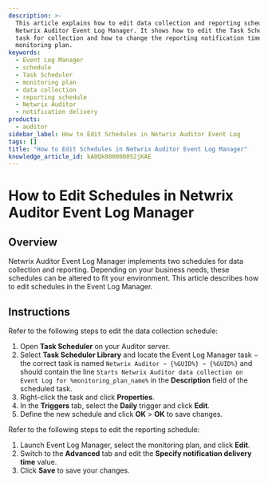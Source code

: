 ```yaml
---
description: >-
  This article explains how to edit data collection and reporting schedules in
  Netwrix Auditor Event Log Manager. It shows how to edit the Task Scheduler
  task for collection and how to change the reporting notification time in the
  monitoring plan.
keywords:
  - Event Log Manager
  - schedule
  - Task Scheduler
  - monitoring plan
  - data collection
  - reporting schedule
  - Netwrix Auditor
  - notification delivery
products:
  - auditor
sidebar_label: How to Edit Schedules in Netwrix Auditor Event Log
tags: []
title: "How to Edit Schedules in Netwrix Auditor Event Log Manager"
knowledge_article_id: kA0Qk0000000S2jKAE
---
```


# How to Edit Schedules in Netwrix Auditor Event Log Manager

## Overview

Netwrix Auditor Event Log Manager implements two schedules for data collection and reporting. Depending on your business needs, these schedules can be altered to fit your environment. This article describes how to edit schedules in the Event Log Manager.

## Instructions

Refer to the following steps to edit the data collection schedule:

1. Open **Task Scheduler** on your Auditor server.
2. Select **Task Scheduler Library** and locate the Event Log Manager task − the correct task is named `Netwrix Auditor − {%GUID%} − {%GUID%}` and should contain the line `Starts Netwrix Auditor data collection on Event Log for %monitoring_plan_name%` in the **Description** field of the scheduled task.
3. Right-click the task and click **Properties**.
4. In the **Triggers** tab, select the **Daily** trigger and click **Edit**.
5. Define the new schedule and click **OK** > **OK** to save changes.

Refer to the following steps to edit the reporting schedule:

1. Launch Event Log Manager, select the monitoring plan, and click **Edit**.
2. Switch to the **Advanced** tab and edit the **Specify notification delivery time** value.
3. Click **Save** to save your changes.
